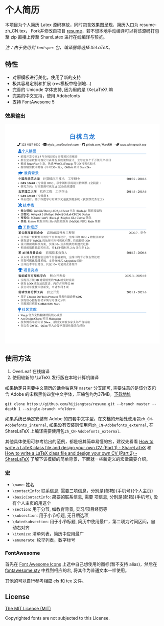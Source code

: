 # 个人简历

本项目为个人简历 Latex 源码存放，同时包含效果图呈现，简历入口为 resume-zh_CN.tex， Fork并修改自项目 [resume](https://github.com/hijiangtao/resume/)，若不想本地手动编译可以将该源码打包至 zip 直接上传至 ShareLatex 进行在线编译与预览。

*注：由于使用到 `fontspec` 包，编译器需选择 XeLaTeX。*

## 特性

- 对原模板进行美化，使用了新的支持
- 极其容易定制和扩展 (`res`模板中枪倒地...)
- 完善的 Unicode 字体支持, 因为用的是 \XeLaTeX\ 嘛
- 完美的中文支持，使用 Adobefonts
- 支持 FontAwesome 5 

### 效果输出

![resume-zh_CN.png](./resume.preview.png)

## 使用方法

1. OverLeaf 在线编译
2. 使用较新的 \LaTeX\ 发行版在本地计算机编译

如果确定只需要中文简历的话单独克隆 `master` 分支即可, 需要注意的是该分支包含 Adobe 的宋楷黑仿四套中文字体，压缩包约为37MB。[下载地址](https://github.com/hijiangtao/resume/releases)

```
git clone https://github.com/hijiangtao/resume.git --branch master --depth 1 --single-branch <folder>
```

如果系统已确定安装有 Adobe 的四套中文字型，在文档的开始处使用包`zh_CN-Adobefonts_internal`, 如果没有安装则使用包`zh_CN-Adobefonts_external`, 在 ShareLaTeX 上编译需要使用包`zh_CN-Adobefonts_external`.

其他具体使用可参考给出的范例，都是极其简单易懂的宏，建议先看看 [How to write a LaTeX class file and design your own CV (Part 1) - ShareLaTeX](https://www.sharelatex.com/blog/2011/03/27/how-to-write-a-latex-class-file-and-design-your-own-cv.html) 和 [How to write a LaTeX class file and design your own CV (Part 2) - ShareLaTeX](https://www.sharelatex.com/blog/2013/06/28/how-to-write-a-latex-class-file-and-design-your-own-cv.html) 了解下该模板的简单背景，下面就一些新定义的宏做简要介绍。

### 宏

- `\name`: 姓名
- `\contactInfo`: 联系信息, 需要三项信息，分别是{邮箱}{手机号}{个人主页}
- `\basicContactInfo`: 简要的联系信息, 需要 项信息, 分别是{邮箱}{手机号}, 没有个人主页的用这个
- `\section`: 用于分节, 如教育背景, 实习/项目经历等
- `\subsection`: 用于小节标题, 无日期选项
- `\datedsubsection`: 用于小节标题, 简历中使用最广，第二项为时间区间，自动右对齐
- `\itemize`: 清单列表，简历中应用最广
- `\enumerate`: 枚举列表，数字标号

### FontAwesome

首先在 [Font Awesome Icons](http://fortawesome.github.io/Font-Awesome/icons/) 上选中自己想使用的图标(暂不支持 alias)，然后在 [fontawesome.sty](https://github.com/billryan/resume/blob/zh_CN/fontawesome.sty) 中找到相应的宏, 将其作为普通文本一样使用。

其他的可以自行参考相应 cls 和 tex 文件。

## License

[The MIT License (MIT)](http://opensource.org/licenses/MIT)

Copyrighted fonts are not subjected to this License.
